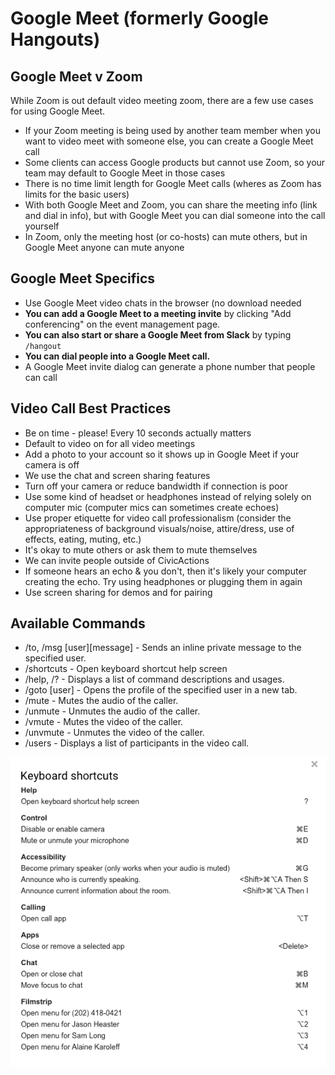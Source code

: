 # Google Meet (formerly Google Hangouts)

## Google Meet v Zoom

While Zoom is out default video meeting zoom, there are a few use cases for using Google Meet.

- If your Zoom meeting is being used by another team member when you want to video meet with someone else, you can create a Google Meet call
- Some clients can access Google products but cannot use Zoom, so your team may default to Google Meet in those cases
- There is no time limit length for Google Meet calls (wheres as Zoom has limits for the basic users)
- With both Google Meet and Zoom, you can share the meeting info (link and dial in info), but with Google Meet you can dial someone into the call yourself
- In Zoom, only the meeting host (or co-hosts) can mute others, but in Google Meet anyone can mute anyone

## Google Meet Specifics

- Use Google Meet video chats in the browser (no download needed
- **You can add a Google Meet to a meeting invite** by clicking "Add conferencing" on the event management page.
- **You can also start or share a Google Meet from Slack** by typing `/hangout`
- **You can dial people into a Google Meet call.**
- A Google Meet invite dialog can generate a phone number that people can call

## Video Call Best Practices

- Be on time - please! Every 10 seconds actually matters
- Default to video on for all video meetings
- Add a photo to your account so it shows up in Google Meet if your camera is off
- We use the chat and screen sharing features
- Turn off your camera or reduce bandwidth if connection is poor
- Use some kind of headset or headphones instead of relying solely on computer mic (computer mics can sometimes create echoes)
- Use proper etiquette for video call professionalism (consider the appropriateness of background visuals/noise, attire/dress, use of effects, eating, muting, etc.)
- It's okay to mute others or ask them to mute themselves
- We can invite people outside of CivicActions
- If someone hears an echo & you don't, then it's likely your computer creating the echo. Try using headphones or plugging them in again
- Use screen sharing for demos and for pairing

## Available Commands

- /to, /msg \[user]\[message] - Sends an inline private message to the specified user.
- /shortcuts - Open keyboard shortcut help screen
- /help, /? - Displays a list of command descriptions and usages.
- /goto \[user] - Opens the profile of the specified user in a new tab.
- /mute - Mutes the audio of the caller.
- /unmute - Unmutes the audio of the caller.
- /vmute - Mutes the video of the caller.
- /unvmute - Unmutes the video of the caller.
- /users - Displays a list of participants in the video call.

![Hangouts shortcuts](../../images/hangout-shortcuts.png "Hangouts shortcuts")
